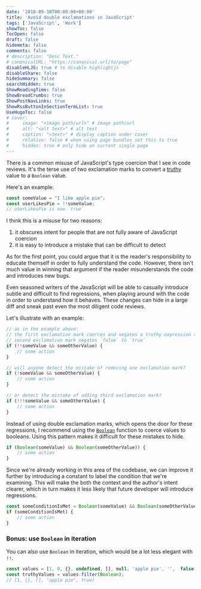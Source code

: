 ```yaml
---
date: '2018-09-10T00:00:00+00:00'
title: 'Avoid double exclamations in JavaScript'
tags: ['JavaScript', 'Work']
showToc: false
TocOpen: false
draft: false
hidemeta: false
comments: false
# description: "Desc Text."
# canonicalURL: "https://canonical.url/to/page"
disableHLJS: true # to disable highlightjs
disableShare: false
hideSummary: false
searchHidden: true
ShowReadingTime: false
ShowBreadCrumbs: true
ShowPostNavLinks: true
ShowRssButtonInSectionTermList: true
UseHugoToc: false
# cover:
#     image: "<image path/url>" # image path/url
#     alt: "<alt text>" # alt text
#     caption: "<text>" # display caption under cover
#     relative: false # when using page bundles set this to true
#     hidden: true # only hide on current single page
---
```


There is a common misuse of JavaScript's type coercion that I see in code reviews. It's the terse use of two exclamation marks to convert a [truthy][truthy] value to a `Boolean` value.

Here's an example:

```js
const someValue = "I like apple pie";
const userLikesPie = !!someValue;
// userLikesPie is now `true`
```

I think this is a misuse for two reasons:

1. it obscures intent for people that are not fully aware of JavaScript coercion
1. it is easy to introduce a mistake that can be difficult to detect

As for the first point, you could argue that it is the reader's responsibility to educate themself in order to fully understand the code. However, there isn't much value in winning that argument if the reader misunderstands the code and introduces new bugs.

Even seasoned writers of the JavaScript will be able to casually introduce subtle and difficult to find regressions, when playing around with the code in order to understand how it behaves. These changes can hide in a large diff and sneak past even the most diligent code reviews.


Let's illustrate with an example:

```js
// as in the example above:
// the first exclamation mark coerces and negates a truthy expression to `false`
// second exclamation mark negates `false` to `true`
if (!!someValue && someOtherValue) {
    // some action
}

// will anyone detect the mistake of removing one exclamation mark?
if (!someValue && someOtherValue) {
    // some action
}

// or detect the mistake of adding third exclamation mark?
if (!!!someValue && someOtherValue) {
    // some action
}
```

Instead of using double exclamation marks, which opens the door for these regressions, I recommend using the [`Boolean`][boolean] function to coerce values to booleans. Using this pattern makes it difficult for these mistakes to hide.


```js
if (Boolean(someValue) && Boolean(someOtherValue)) {
    // some action
}
```

Since we're already working in this area of the codebase, we can improve it further by introducing a constant to label the condition that we're examining. This will make the both the context and the author's intent clearer, which in turn makes it less likely that future developer will introduce regressions.

```js
const someConditionIsMet = Boolean(someValue) && Boolean(someOtherValue);
if (someConditionIsMet) {
    // some action
}
```

### Bonus: use `Boolean` in iteration

You can also use `Boolean` in iteration, which would be a lot less elegant with `!!`.

```js
const values = [1, 0, {}, undefined, [], null, 'apple pie', '',  false, true, ];
const truthyValues = values.filter(Boolean);
// [1, {}, [], "apple pie", true]
```

[boolean]: https://developer.mozilla.org/en-US/docs/Web/JavaScript/Reference/Global_Objects/Boolean
[truthy]: https://developer.mozilla.org/en-US/docs/Glossary/Truthy
